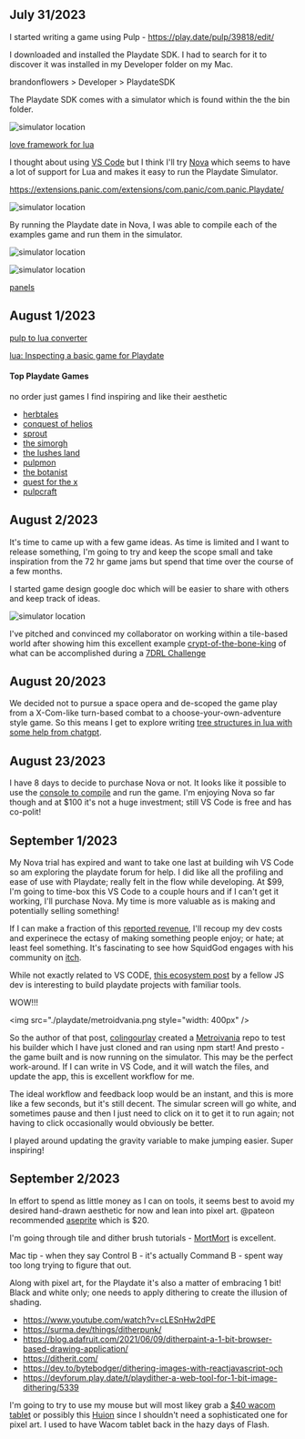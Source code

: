 ## July 31/2023

I started writing a game using Pulp - https://play.date/pulp/39818/edit/

I downloaded and installed the Playdate SDK. I had to search for it to discover it was installed in my Developer folder on my Mac.

brandonflowers > Developer > PlaydateSDK

The Playdate SDK comes with a simulator which is found within the the bin folder.

![simulator location](./playdate/simulator.png)

[love framework for lua](https://love2d.org/)

I thought about using [VS Code](https://devblog.cadinbatrack.com/2021/09/28/developing-for-playdate-in-vscode/) but I think I'll try [Nova](https://nova.app/) which seems to have a lot of support for Lua and makes it easy to run the Playdate Simulator.

https://extensions.panic.com/extensions/com.panic/com.panic.Playdate/

![simulator location](./playdate/nova-playdate.png)

By running the Playdate date in Nova, I was able to compile each of the examples game and run them in the simulator.

![simulator location](./playdate/asteroids-setup.png)

![simulator location](./playdate/asteroids-simulator.png)

[panels](https://devblog.cadinbatrack.com/2022/03/02/panels-for-playdate/)

## August 1/2023

[pulp to lua converter](https://devforum.play.date/t/pulp-mill-a-pulp-to-lua-converter/4581)

[lua: Inspecting a basic game for Playdate](https://dev.to/rmion/inspecting-a-basic-game-for-playdate-c50)

#### Top Playdate Games

no order just games I find inspiring and like their aesthetic

- [herbtales](https://ficuno.itch.io/herbtales)
- [conquest of helios](https://jongjungbu.itch.io/conquest-of-helios)
- [sprout](https://rngpartygames.itch.io/sprout)
- [the simorgh](https://haddock86.itch.io/the-simorgh)
- [the lushes land](https://sn-studios.itch.io/the-lushes-land)
- [pulpmon](https://brothersvr.itch.io/pulpmon)
- [the botanist](https://cadinb.itch.io/the-botanist)
- [quest for the x](https://intellikat.itch.io/quest-for-the-x)
- [pulpcraft](https://squidgod.itch.io/pulpcraft)

## August 2/2023

It's time to came up with a few game ideas. As time is limited and I want to release something, I'm going to try and keep the scope small and take inspiration from the 72 hr game jams but spend that time over the course of a few months.

I started game design google doc which will be easier to share with others and keep track of ideas.

![simulator location](./playdate/crypt-bone-king.png)

I've pitched and convinced my collaborator on working within a tile-based world after showing him this excellent example [crypt-of-the-bone-king](https://tinytouchtales.itch.io/crypt-of-the-bone-king) of what can be accomplished during a [7DRL Challenge](https://7drl.com/)

## August 20/2023

We decided not to pursue a space opera and de-scoped the game play from a X-Com-like turn-based combat to a choose-your-own-adventure style game. So this means I get to explore writing [tree structures in lua with some help from chatgpt](https://www.perplexity.ai/search/deddcd3e-bcec-4251-94cc-63401a393d6c?s=c).

## August 23/2023

I have 8 days to decide to purchase Nova or not. It looks like it possible to use the [console to compile](https://betterprogramming.pub/how-to-build-a-game-for-the-playdate-console-using-the-playdate-sdk-and-lua-cc8fd2079433) and run the game. I'm enjoying Nova so far though and at $100 it's not a huge investment; still VS Code is free and has co-polit!

## September 1/2023

My Nova trial has expired and want to take one last at building wih VS Code so am exploring the playdate forum for help.
I did like all the profiling and ease of use with Playdate; really felt in the flow while developing. At $99, I'm going to time-box this VS Code to a couple hours and if I can't get it working, I'll purchase Nova. My time is more valuable as is making and potentially selling something!

If I can make a fraction of this [reported revenue](https://squidgod.dev/#revenue), I'll recoup my dev costs and experinece the ectasy of making something people enjoy; or hate; at least feel something. It's fascinating to see how SquidGod engages with his community on [itch](https://squidgod.itch.io/).

While not exactly related to VS CODE, [this ecosystem post](https://devforum.play.date/t/i-made-a-project-template-toolset-for-folks-familiar-with-the-javascript-ecosystem/10574) by a fellow JS dev is interesting to build playdate projects with familiar tools.

WOW!!!

<img src="./playdate/metroidvania.png style="width: 400px" />

So the author of that post, [colingourlay](https://github.com/colingourlay) created a [Metroivania](https://github.com/colingourlay/playdate-metroidvania) repo to test his builder which I have just cloned and ran using npm start! And presto - the game built and is now running on the simulator. This may be the perfect work-around. If I can write in VS Code, and it will watch the files, and update the app, this is excellent workflow for me.

The ideal workflow and feedback loop would be an instant, and this is more like a few seconds, but it's still decent. The simular screen will go white, and sometimes pause and then I just need to click on it to get it to run again; not having to click occasionally would obviously be better.

I played around updating the gravity variable to make jumping easier. Super inspiring!

## September 2/2023

In effort to spend as little money as I can on tools, it seems best to avoid my desired hand-drawn aesthetic for now and lean into pixel art. @pateon recommended [aseprite](https://www.aseprite.org/) which is $20.

I'm going through tile and dither brush tutorials - [MortMort](https://www.youtube.com/watch?v=cLESnHw2dPE) is excellent.

Mac tip - when they say Control B - it's actually Command B - spent way too long trying to figure that out.

Along with pixel art, for the Playdate it's also a matter of embracing 1 bit! Black and white only; one needs to apply dithering to create the illusion of shading.

- https://www.youtube.com/watch?v=cLESnHw2dPE
- https://surma.dev/things/ditherpunk/
- https://blog.adafruit.com/2021/06/09/ditherpaint-a-1-bit-browser-based-drawing-application/
- https://ditherit.com/
- https://dev.to/bytebodger/dithering-images-with-reactjavascript-och
- https://devforum.play.date/t/playdither-a-web-tool-for-1-bit-image-dithering/5339

I'm going to try to use my mouse but will most likey grab a [$40 wacom tablet](https://www.bestbuy.com/site/wacom-intuos-graphic-drawing-tablet-for-mac-pc-chromebook-android-small-with-software-included-black/6196636.p?skuId=6196636) or possibly this [Huion](https://www.amazon.ca/HUION-420-Battery-Free-Compatible-Chromebook/dp/B00DTPYWBG) since I shouldn't need a sophisticated one for pixel art. I used to have Wacom tablet back in the hazy days of Flash.
